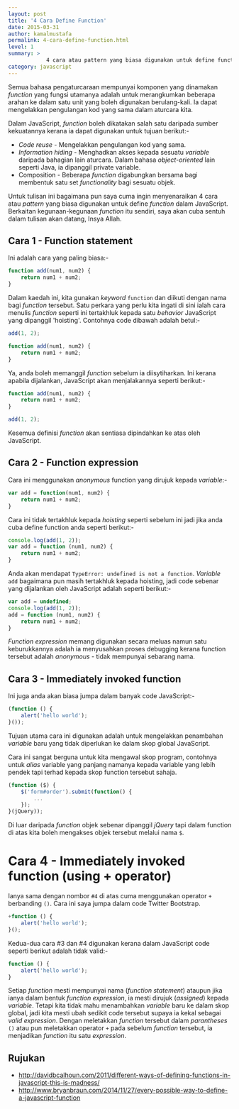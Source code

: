 ```yaml
---
layout: post
title: '4 Cara Define Function'
date: 2015-03-31
author: kamalmustafa
permalink: 4-cara-define-function.html
level: 1
summary: >
            4 cara atau pattern yang biasa digunakan untuk define function dalam JavaScript.
category: javascript
---
```


Semua bahasa pengaturcaraan mempunyai komponen yang dinamakan *function* yang fungsi utamanya
adalah untuk merangkumkan beberapa arahan ke dalam satu unit yang boleh digunakan berulang-kali.
Ia dapat mengelakkan pengulangan kod yang sama dalam aturcara kita.

Dalam JavaScript, *function* boleh dikatakan salah satu daripada sumber kekuatannya kerana ia dapat
digunakan untuk tujuan berikut:-

* *Code reuse* - Mengelakkan pengulangan kod yang sama.
* *Information hiding* - Menghadkan akses kepada sesuatu *variable* daripada bahagian lain aturcara.
Dalam bahasa *object-oriented* lain seperti Java, ia dipanggil private variable.
* Composition - Beberapa *function* digabungkan bersama bagi membentuk satu set *functionality* bagi
sesuatu objek.

Untuk tulisan ini bagaimana pun saya cuma ingin menyenaraikan 4 cara atau *pattern* yang biasa digunakan
untuk define *function* dalam JavaScript. Berkaitan kegunaan-kegunaan *function* itu sendiri, saya akan
cuba sentuh dalam tulisan akan datang, Insya Allah.

<!--more-->

## Cara 1 - Function statement
Ini adalah cara yang paling biasa:-

```javascript
function add(num1, num2) {
    return num1 + num2;
}
```
Dalam kaedah ini, kita gunakan *keyword* `function` dan diikuti dengan nama bagi *function* tersebut.
Satu perkara yang perlu kita ingati di sini ialah cara menulis *function* seperti ini tertakhluk kepada
satu *behavior* JavaScript yang dipanggil 'hoisting'. Contohnya code dibawah adalah betul:-

```javascript
add(1, 2);

function add(num1, num2) {
    return num1 + num2;
}

```
Ya, anda boleh memanggil *function* sebelum ia diisytiharkan. Ini kerana apabila dijalankan, JavaScript akan
menjalakannya seperti berikut:-

```javascript
function add(num1, num2) {
    return num1 + num2;
}

add(1, 2);

```
Kesemua definisi *function* akan sentiasa dipindahkan ke atas oleh JavaScript.

## Cara 2 - Function expression
Cara ini menggunakan *anonymous* function yang dirujuk kepada *variable*:-

```javascript
var add = function(num1, num2) {
    return num1 + num2;
}
```

Cara ini tidak tertakhluk kepada *hoisting* seperti sebelum ini jadi jika anda cuba define
function anda seperti berikut:-

```javascript
console.log(add(1, 2));
var add = function (num1, num2) {
    return num1 + num2;
}
```

Anda akan mendapat `TypeError: undefined is not a function`. *Variable* `add` bagaimana pun masih tertakhluk kepada
hoisting, jadi code sebenar yang dijalankan oleh JavaScript adalah seperti berikut:-

```javascript
var add = undefined;
console.log(add(1, 2));
add = function (num1, num2) {
    return num1 + num2;
}
```

*Function expression* memang digunakan secara meluas namun satu keburukkannya adalah ia menyusahkan proses
debugging kerana function tersebut adalah *anonymous* - tidak mempunyai sebarang nama.

## Cara 3 - Immediately invoked function
Ini juga anda akan biasa jumpa dalam banyak code JavaScript:-

```javascript
(function () {
    alert('hello world');
}());
```
Tujuan utama cara ini digunakan adalah untuk mengelakkan penambahan *variable* baru yang tidak diperlukan ke dalam
skop global JavaScript.

Cara ini sangat berguna untuk kita mengawal skop program, contohnya untuk *alias* variable yang panjang namanya
kepada variable yang lebih pendek tapi terhad kepada skop function tersebut sahaja.

```javascript
(function ($) {
    $('form#order').submit(function() {
        ...  
    });
}(jQuery));
```
Di luar daripada *function* objek sebenar dipanggil *jQuery* tapi dalam function di atas kita boleh mengakses
objek tersebut melalui nama `$`.

# Cara 4 - Immediately invoked function (using + operator)
Ianya sama dengan nombor `#4` di atas cuma menggunakan operator `+` berbanding `()`. Cara ini saya jumpa dalam
code Twitter Bootstrap.

```javascript
+function () {
    alert('hello world');
}();
```
Kedua-dua cara #3 dan #4 digunakan kerana dalam JavaScript code seperti berikut adalah tidak valid:-

```javascript
function () {
    alert('hello world');
}
```
Setiap *function* mesti mempunyai nama (*function statement*) ataupun jika ianya dalam bentuk *function expression*, ia mesti dirujuk (*assigned*) kepada *variable*. Tetapi kita tidak mahu menambahkan *variable* baru ke dalam skop global, jadi kita mesti ubah sedikit code tersebut supaya ia kekal sebagai *valid expression*. Dengan meletakkan *function* tersebut dalam *parantheses* `()` atau pun meletakkan operator `+` pada sebelum *function* tersebut, ia menjadikan *function* itu satu *expression*. 

## Rujukan
- http://davidbcalhoun.com/2011/different-ways-of-defining-functions-in-javascript-this-is-madness/
- http://www.bryanbraun.com/2014/11/27/every-possible-way-to-define-a-javascript-function
